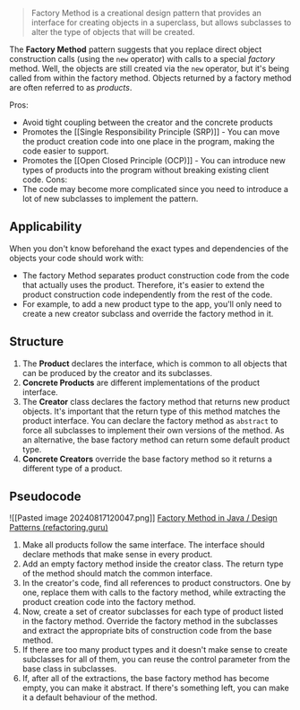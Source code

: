> Factory Method is a creational design pattern that provides an interface for creating objects in a superclass, but allows subclasses to alter the type of objects that will be created.

The **Factory Method** pattern suggests that you replace direct object construction calls (using the `new` operator) with calls to a special *factory* method. Well, the objects are still created via the `new` operator, but it's being called from within the factory method. Objects returned by a factory method are often referred to as *products*.

Pros:
- Avoid tight coupling between the creator and the concrete products
- Promotes the [[Single Responsibility Principle (SRP)]] - You can move the product creation code into one place in the program, making the code easier to support.
- Promotes the [[Open Closed Principle (OCP)]] - You can introduce new types of products into the program without breaking existing client code.
Cons:
- The code may become more complicated since you need to introduce a lot of new subclasses to implement the pattern.
## Applicability
When you don't know beforehand the exact types and dependencies of the objects your code should work with:
- The factory Method separates product construction code from the code that actually uses the product. Therefore, it's easier to extend the product construction code independently from the rest of the code.
- For example, to add a new product type to the app, you'll only need to create a new creator subclass and override the factory method in it.
## Structure
1. The **Product** declares the interface, which is common to all objects that can be produced by the creator and its subclasses.
2. **Concrete Products** are different implementations of the product interface.
3. The **Creator** class declares the factory method that returns new product objects. It's important that the return type of this method matches the product interface. 
   You can declare the factory method as `abstract` to force all subclasses to implement their own versions of the method. As an alternative, the base factory method can return some default product type.
4. **Concrete Creators** override the base factory method so it returns a different type of a product.
## Pseudocode
![[Pasted image 20240817120047.png]]
[Factory Method in Java / Design Patterns (refactoring.guru)](https://refactoring.guru/design-patterns/factory-method)
1. Make all products follow the same interface. The interface should declare methods that make sense in every product.
2. Add an empty factory method inside the creator class. The return type of the method should match the common interface.
3. In the creator's code, find all references to product constructors. One by one, replace them with calls to the factory method, while extracting the product creation code into the factory method.
4. Now, create a set of creator subclasses for each type of product listed in the factory method. Override the factory method in the subclasses and extract the appropriate bits of construction code from the base method.
5. If there are too many product types and it doesn't make sense to create subclasses for all of them, you can reuse the control parameter from the base class in subclasses.
6. If, after all of the extractions, the base factory method has become empty, you can make it abstract. If there's something left, you can make it a default behaviour of the method.